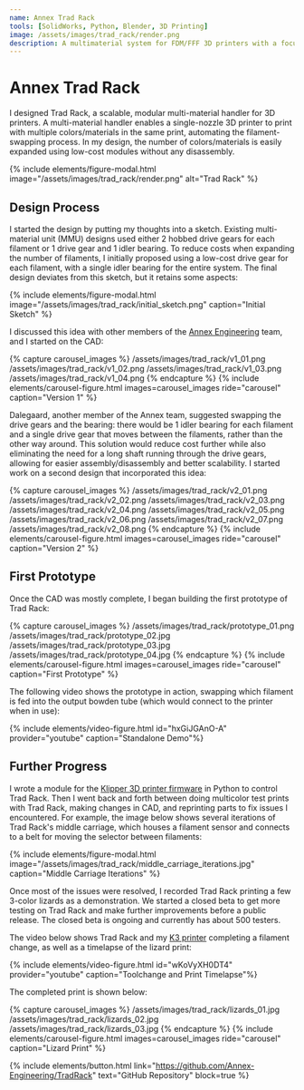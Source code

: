 ```yaml
---
name: Annex Trad Rack
tools: [SolidWorks, Python, Blender, 3D Printing]
image: /assets/images/trad_rack/render.png
description: A multimaterial system for FDM/FFF 3D printers with a focus on scalability at low cost.
---
```


# Annex Trad Rack

I designed Trad Rack, a scalable, modular multi-material handler for 3D
printers. A multi-material handler enables a single-nozzle 3D printer to print
with multiple colors/materials in the same print, automating the
filament-swapping process. In my design, the number of colors/materials is
easily expanded using low-cost modules without any disassembly.

{% include elements/figure-modal.html image="/assets/images/trad_rack/render.png" alt="Trad Rack" %}

## Design Process

I started the design by putting my thoughts into a sketch. Existing
multi-material unit (MMU) designs used either 2 hobbed drive gears for each
filament or 1 drive gear and 1 idler bearing. To reduce costs when expanding the
number of filaments, I initially proposed using a low-cost drive gear for each
filament, with a single idler bearing for the entire system. The final design
deviates from this sketch, but it retains some aspects:

{% include elements/figure-modal.html image="/assets/images/trad_rack/initial_sketch.png" caption="Initial Sketch" %}

I discussed this idea with other members of the
[Annex Engineering](http://annex.engineering) team, and I started on the CAD:

{% capture carousel_images %}
/assets/images/trad_rack/v1_01.png
/assets/images/trad_rack/v1_02.png
/assets/images/trad_rack/v1_03.png
/assets/images/trad_rack/v1_04.png
{% endcapture %}
{% include elements/carousel-figure.html images=carousel_images ride="carousel" caption="Version 1" %}

Dalegaard, another member of the Annex team, suggested swapping the drive gears
and the bearing: there would be 1 idler bearing for each filament and a single
drive gear that moves between the filaments, rather than the other way around.
This solution would reduce cost further while also eliminating the need for a
long shaft running through the drive gears, allowing for easier
assembly/disassembly and better scalability. I started work on a second design
that incorporated this idea:

{% capture carousel_images %}
/assets/images/trad_rack/v2_01.png
/assets/images/trad_rack/v2_02.png
/assets/images/trad_rack/v2_03.png
/assets/images/trad_rack/v2_04.png
/assets/images/trad_rack/v2_05.png
/assets/images/trad_rack/v2_06.png
/assets/images/trad_rack/v2_07.png
/assets/images/trad_rack/v2_08.png
{% endcapture %}
{% include elements/carousel-figure.html images=carousel_images ride="carousel" caption="Version 2" %}

## First Prototype

Once the CAD was mostly complete, I began building the first prototype of Trad
Rack:

{% capture carousel_images %}
/assets/images/trad_rack/prototype_01.png
/assets/images/trad_rack/prototype_02.jpg
/assets/images/trad_rack/prototype_03.jpg
/assets/images/trad_rack/prototype_04.jpg
{% endcapture %}
{% include elements/carousel-figure.html images=carousel_images ride="carousel" caption="First Prototype" %}

The following video shows the prototype in action, swapping which filament is
fed into the output bowden tube (which would connect to the printer when in
use):

{% include elements/video-figure.html id="hxGiJGAnO-A" provider="youtube" caption="Standalone Demo"%}

## Further Progress

I wrote a module for the
[Klipper 3D printer firmware](https://www.klipper3d.org/) in Python to control
Trad Rack. Then I went back and forth between doing multicolor test prints with
Trad Rack, making changes in CAD, and reprinting parts to fix issues I
encountered. For example, the image below shows several iterations of Trad
Rack's middle carriage, which houses a filament sensor and connects to a belt
for moving the selector between filaments:

{% include elements/figure-modal.html image="/assets/images/trad_rack/middle_carriage_iterations.jpg" caption="Middle Carriage Iterations" %}

Once most of the issues were resolved, I recorded Trad Rack printing a few
3-color lizards as a demonstration. We started a closed beta to get more testing
on Trad Rack and make further improvements before a public release. The closed
beta is ongoing and currently has about 500 testers.

The video below shows Trad Rack and my [K3 printer](/projects/02-k3) completing
a filament change, as well as a timelapse of the lizard print:

{% include elements/video-figure.html id="wKoVyXH0DT4" provider="youtube" caption="Toolchange and Print Timelapse"%}

The completed print is shown below:

{% capture carousel_images %}
/assets/images/trad_rack/lizards_01.jpg
/assets/images/trad_rack/lizards_02.jpg
/assets/images/trad_rack/lizards_03.jpg
{% endcapture %}
{% include elements/carousel-figure.html images=carousel_images ride="carousel" caption="Lizard Print" %}

{% include elements/button.html link="https://github.com/Annex-Engineering/TradRack" text="GitHub Repository" block=true %}
